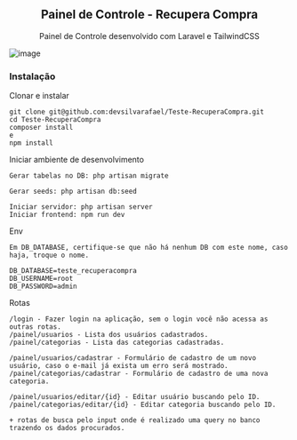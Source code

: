 <div align="center">
    <h2>Painel de Controle - Recupera Compra</h2>
    <p align="center">
        <p>Painel de Controle desenvolvido com Laravel e TailwindCSS</p>
    </p>
</div>

![image](https://user-images.githubusercontent.com/81942196/228699786-c26a5e9b-30b4-4407-8058-0309fe9f96d1.png)


### Instalação
Clonar e instalar

    git clone git@github.com:devsilvarafael/Teste-RecuperaCompra.git
    cd Teste-RecuperaCompra
    composer install
    e
    npm install

Iniciar ambiente de desenvolvimento

    Gerar tabelas no DB: php artisan migrate
    
    Gerar seeds: php artisan db:seed
    
    Iniciar servidor: php artisan server
    Iniciar frontend: npm run dev

Env

    Em DB_DATABASE, certifique-se que não há nenhum DB com este nome, caso haja, troque o nome.
    
    DB_DATABASE=teste_recuperacompra
    DB_USERNAME=root
    DB_PASSWORD=admin
    
Rotas
    
    /login - Fazer login na aplicação, sem o login você não acessa as outras rotas.
    /painel/usuarios - Lista dos usuários cadastrados.
    /painel/categorias - Lista das categorias cadastradas.
    
    /painel/usuarios/cadastrar - Formulário de cadastro de um novo usuário, caso o e-mail já exista um erro será mostrado.
    /painel/categorias/cadastrar - Formulário de cadastro de uma nova categoria.
 
    /painel/usuarios/editar/{id} - Editar usuário buscando pelo ID.
    /painel/categorias/editar/{id} - Editar categoria buscando pelo ID.

    + rotas de busca pelo input onde é realizado uma query no banco trazendo os dados procurados.   
    
